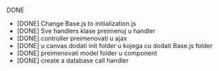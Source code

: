 DONE  
 - [DONE] Change Base.js to initialization.js  
 - [DONE] Sve handlers klase preimenuj u handler  
 - [DONE] controller preimenovati u ajax  
 - [DONE] u canvas dodati init folder u kojega cu dodati Base.js folder  
 - [DONE] preimenovati model folder u component  
 - [DONE] create a database call handler